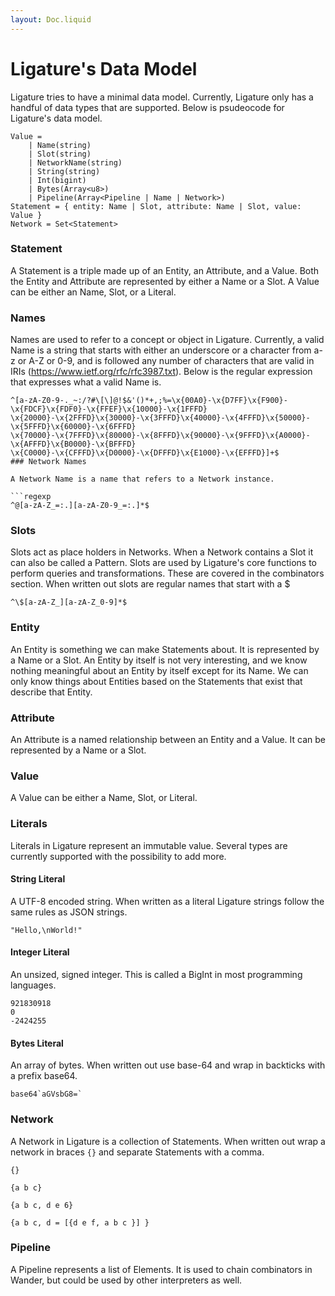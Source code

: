 ```yaml
---
layout: Doc.liquid
---
```


# Ligature's Data Model

Ligature tries to have a minimal data model.
Currently, Ligature only has a handful of data types that are supported.
Below is psudeocode for Ligature's data model.

```
Value =
    | Name(string)
    | Slot(string)
    | NetworkName(string)
    | String(string)
    | Int(bigint)
    | Bytes(Array<u8>)
    | Pipeline(Array<Pipeline | Name | Network>)
Statement = { entity: Name | Slot, attribute: Name | Slot, value: Value }
Network = Set<Statement>
```

### Statement

A Statement is a triple made up of an Entity, an Attribute, and a Value.
Both the Entity and Attribute are represented by either a Name or a Slot.
A Value can be either an Name, Slot, or a Literal.

### Names

Names are used to refer to a concept or object in Ligature.
Currently, a valid Name is a string that starts with either an underscore or a character from a-z or A-Z or 0-9,
and is followed any number of characters that are valid in IRIs (https://www.ietf.org/rfc/rfc3987.txt).
Below is the regular expression that expresses what a valid Name is.

```regexp
^[a-zA-Z0-9-._~:/?#\[\]@!$&'()*+,;%=\x{00A0}-\x{D7FF}\x{F900}-\x{FDCF}\x{FDF0}-\x{FFEF}\x{10000}-\x{1FFFD}
\x{20000}-\x{2FFFD}\x{30000}-\x{3FFFD}\x{40000}-\x{4FFFD}\x{50000}-\x{5FFFD}\x{60000}-\x{6FFFD}
\x{70000}-\x{7FFFD}\x{80000}-\x{8FFFD}\x{90000}-\x{9FFFD}\x{A0000}-\x{AFFFD}\x{B0000}-\x{BFFFD}
\x{C0000}-\x{CFFFD}\x{D0000}-\x{DFFFD}\x{E1000}-\x{EFFFD}]+$
### Network Names

A Network Name is a name that refers to a Network instance.

```regexp
^@[a-zA-Z_=:.][a-zA-Z0-9_=:.]*$
```

### Slots

Slots act as place holders in Networks.
When a Network contains a Slot it can also be called a Pattern.
Slots are used by Ligature's core functions to perform queries and transformations.
These are covered in the combinators section.
When written out slots are regular names that start with a $

```regexp
^\$[a-zA-Z_][a-zA-Z_0-9]*$
```

### Entity

An Entity is something we can make Statements about.
It is represented by a Name or a Slot.
An Entity by itself is not very interesting,
and we know nothing meaningful about an Entity by itself except for its Name.
We can only know things about Entities based on the Statements that exist that describe that Entity.

### Attribute

An Attribute is a named relationship between an Entity and a Value.
It can be represented by a Name or a Slot.

### Value

A Value can be either a Name, Slot, or Literal.

### Literals

Literals in Ligature represent an immutable value.
Several types are currently supported with the possibility to add more.

#### String Literal

A UTF-8 encoded string.
When written as a literal Ligature strings follow the same rules as JSON strings.

```
"Hello,\nWorld!"
```

#### Integer Literal

An unsized, signed integer.
This is called a BigInt in most programming languages.

```
921830918
0
-2424255
```

#### Bytes Literal

An array of bytes.
When written out use base-64 and wrap in backticks with a prefix base64.

```
base64`aGVsbG8=`
```

### Network

A Network in Ligature is a collection of Statements.
When written out wrap a network in braces `{}` and separate Statements with a comma.

```
{}

{a b c}

{a b c, d e 6}

{a b c, d = [{d e f, a b c }] }
```

### Pipeline

A Pipeline represents a list of Elements.
It is used to chain combinators in Wander, but could be used by other interpreters as well.
